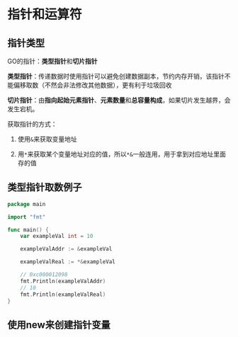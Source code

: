 # 指针和运算符

## 

## 指针类型

GO的指针：**类型指针**和**切片指针**

**类型指针**：传递数据时使用指针可以避免创建数据副本，节约内存开销，该指针不能偏移取数（不然会非法修改其他数据），更有利于垃圾回收

**切片指针**：由**指向起始元素指针**、**元素数量**和**总容量构成**，如果切片发生越界，会发生宕机。



获取指针的方式：

1. 使用`&`来获取变量地址

2. 用`*`来获取某个变量地址对应的值，所以`*&`一般连用，用于拿到对应地址里面存的值



## 类型指针取数例子

```go
package main

import "fmt"

func main() {
	var exampleVal int = 10

	exampleValAddr := &exampleVal

	exampleValReal := *&exampleVal

	// 0xc000012098
	fmt.Println(exampleValAddr)
	// 10
	fmt.Println(exampleValReal)
}

```



## 使用new来创建指针变量
